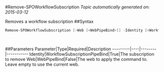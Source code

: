 #Remove-SPOWorkflowSubscription
*Topic automatically generated on: 2015-03-12*

Removes a workflow subscription
##Syntax
```powershell
Remove-SPOWorkflowSubscription [-Web [<WebPipeBind>]] -Identity [<WorkflowSubscriptionPipeBind>]
```
&nbsp;

##Parameters
Parameter|Type|Required|Description
---------|----|--------|-----------
Identity|WorkflowSubscriptionPipeBind|True|The subscription to remove
Web|WebPipeBind|False|The web to apply the command to. Leave empty to use the current web.
